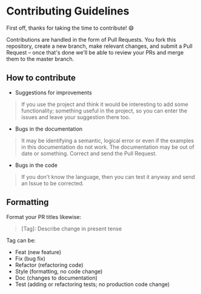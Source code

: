 # Contributing Guidelines

First off, thanks for taking the time to contribute! 😄

Contributions are handled in the form of Pull Requests. You fork this repository, create a new branch, make relevant changes, and submit a Pull Request – once that's done we'll be able to review your PRs and merge them to the master branch.

## How to contribute

- Suggestions for improvements
 
> If you use the project and think it would be interesting to add some functionality; something useful in the project, so you can enter the issues and leave your suggestion there too.

- Bugs in the documentation

> It may be identifying a semantic, logical error or even if the examples in this documentation do not work. The documentation may be out of date or something. Correct and send the Pull Request.

- Bugs in the code

> If you don't know the language, then you can test it anyway and send an Issue to be corrected.

## Formatting

Format your PR titles likewise:

> [Tag]: Describe change in present tense

Tag can be:

- Feat (new feature)
- Fix (bug fix)
- Refactor (refactoring code)
- Style (formatting, no code change)
- Doc (changes to documentation)
- Test (adding or refactoring tests; no production code change)
